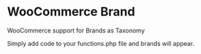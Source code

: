 # WooCommerce Brand

WooCommerce support for Brands as Taxonomy

Simply add code to your functions.php file and brands will appear.
